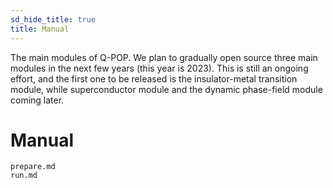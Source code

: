 ```yaml
---
sd_hide_title: true
title: Manual
---
```


The main modules of Q-POP. We plan to gradually open source three main modules in the next few years (this year is 2023). This is still an ongoing effort, and the first one to be released is the insulator-metal transition module, while superconductor module and the dynamic phase-field module coming later.

# Manual

```{toctree}
prepare.md
run.md
```
